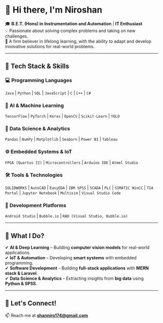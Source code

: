 # 👋 Hi there, I'm **Niroshan**  

🎓 **B.E.T. (Hons) in Instrumentation and Automation** | **IT Enthusiast**  
💡 Passionate about solving complex problems and taking on new challenges.  
🚀 A firm believer in lifelong learning, with the ability to adapt and develop innovative solutions for real-world problems.  

---

## 🔧 **Tech Stack & Skills**  

### 💻 **Programming Languages**  
`Java` | `Python` | `SQL` | `JavaScript` | `C` | `C++` | `C#`  

### 🚀 **AI & Machine Learning**  
`TensorFlow` | `PyTorch` | `Keras` | `OpenCV` | `Scikit-Learn` | `YOLO`  

### 🔬 **Data Science & Analytics**  
`Pandas` | `NumPy` | `Matplotlib` | `Seaborn` | `Power BI` | `Tableau`  

### ⚙️ **Embedded Systems & IoT**  
`FPGA (Quartus II)` | `Microcontrollers` | `Arduino IDE` | `Atmel Studio`  

### 🛠 **Tools & Technologies**  
`SOLIDWORKS` | `AutoCAD` | `EasyEDA` | `IBM SPSS` | `SCADA` | `PLC` | `SIMATIC WinCC` | `TIA Portal` | `Jupyter Notebook` | `Multisim` | `Visual Studio Code`  

### 📱 **Development Platforms**  
`Android Studio` | `Bubble.io` | `RAD (Visual Studio, Bubble.io)`  

---

## 🚀 **What I Do?**  

✔ **AI & Deep Learning** – Building **computer vision models** for real-world applications.  
✔ **IoT & Automation** – Developing **smart systems** with embedded programming.  
✔ **Software Development** – Building **full-stack applications** with **MERN stack & Laravel**.  
✔ **Data Science & Analytics** – Extracting insights from **big data** using **Python & SPSS**.  

---

## 📌 **Let's Connect!**  
📫 Reach me at **shanniro174@gmail.com**  


<!---
Niroshan-niron/Niroshan-niron is a ✨ special ✨ repository because its `README.md` (this file) appears on your GitHub profile.
You can click the Preview link to take a look at your changes.
--->
